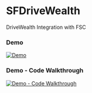 # SFDriveWealth
DriveWealth Integration with FSC



### Demo

[![Demo](https://img.youtube.com/vi/9iY6kuC1cYs/0.jpg)](https://www.youtube.com/watch?v=9iY6kuC1cYs)


### Demo - Code Walkthrough

[![Demo - Code Walkthrough](https://img.youtube.com/vi/OerssMR5LoU/0.jpg)](https://www.youtube.com/watch?v=OerssMR5LoU)